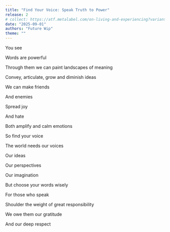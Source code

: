 ```yaml
---
title: "Find Your Voice: Speak Truth to Power"
release: 2
# collect: https://atf.metalabel.com/on-living-and-experiencing?variantId=1
date: "2025-09-01"
authors: "Future Wip"
theme: ""
---
```



You see

Words are powerful

Through them we can paint landscapes of meaning

Convey, articulate, grow and diminish ideas

We can make friends

And enemies

Spread joy

And hate

Both amplify and calm emotions

So find your voice

The world needs our voices

Our ideas

Our perspectives

Our imagination

But choose your words wisely

For those who speak

Shoulder the weight of great responsibility

We owe them our gratitude

And our deep respect